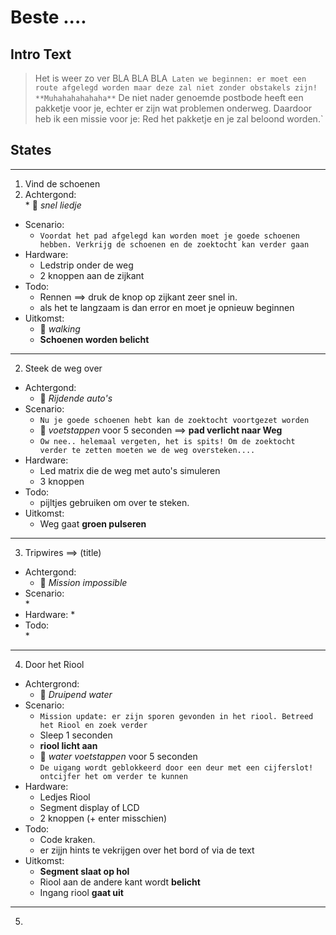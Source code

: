 # Beste ....

## Intro Text

> Het is weer zo ver BLA BLA BLA`
> Laten we beginnen: er moet een route afgelegd worden maar deze zal niet zonder obstakels zijn! **Muhahahahahaha**`
> De niet nader genoemde postbode heeft een pakketje voor je, echter er zijn wat problemen onderweg. Daardoor heb ik een missie voor je: Red het pakketje en je zal beloond worden.`


## States

---
1. Vind de schoenen
  1. Achtergond: 	
	* :musical_note: *snel liedje*
- Scenario:		
	* `Voordat het pad afgelegd kan worden moet je goede schoenen hebben. Verkrijg de schoenen en de zoektocht kan verder gaan`
- Hardware:		
	* Ledstrip onder de weg
	* 2 knoppen aan de zijkant
- Todo: 		
	* Rennen ==> druk de knop op zijkant zeer snel in. 
	* als het te langzaam is dan error en moet je opnieuw beginnen
- Uitkomst: 		
	* :musical_note: *walking*
	* **Schoenen worden belicht**


---
2. Steek de weg over
- Achtergond:	
	* :musical_note: *Rijdende auto's*
- Scenario:		
	* `Nu je goede schoenen hebt kan de zoektocht voortgezet worden`
	* :musical_note: *voetstappen* voor 5 seconden ==> **pad verlicht naar Weg**
	* `Ow nee.. helemaal vergeten, het is spits! Om de zoektocht verder te zetten moeten we de weg oversteken....`
- Hardware:	
	* Led matrix die de weg met auto's simuleren
	* 3 knoppen
- Todo:		
	* pijltjes gebruiken om over te steken.	
- Uitkomst:
	* Weg gaat **groen pulseren**


---	
3. Tripwires ==> (title)
- Achtergond:	
	* :musical_note: *Mission impossible*
- Scenario:		
	* 
- Hardware:	
	* 
- Todo:		
	* 

---
4. Door het Riool
- Achtergrond:	
	* :musical_note: *Druipend water*
- Scenario:	
	* `Mission update: er zijn sporen gevonden in het riool. Betreed het Riool en zoek verder`
	* Sleep 1 seconden
	* **riool licht aan** 
	* :musical_note: *water voetstappen* voor 5 seconden
	* `De uigang wordt geblokkeerd door een deur met een cijferslot! ontcijfer het om verder te kunnen`
- Hardware:	
	* Ledjes Riool
	* Segment display of LCD
	* 2 knoppen (+ enter misschien)
- Todo:		
	* Code kraken.
	* er zijjn hints te vekrijgen over het bord of via de text
- Uitkomst:
	* **Segment slaat op hol**
	* Riool aan de andere kant wordt **belicht**
	* Ingang riool **gaat uit**

---
5. 
